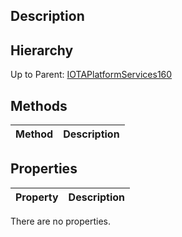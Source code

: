 ## Description

## Hierarchy
Up to Parent: [IOTAPlatformServices160](IOTAPlatformServices160)

## Methods
| Method | Description |
| ------------- | ------------- |

## Properties
| Property | Description |
| ------------- | ------------- |
There are no properties.
